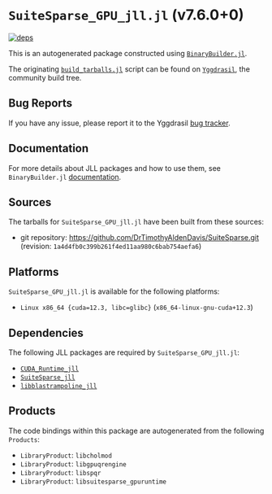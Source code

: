 # `SuiteSparse_GPU_jll.jl` (v7.6.0+0)

[![deps](https://juliahub.com/docs/SuiteSparse_GPU_jll/deps.svg)](https://juliahub.com/ui/Packages/SuiteSparse_GPU_jll/vIIES?page=2)

This is an autogenerated package constructed using [`BinaryBuilder.jl`](https://github.com/JuliaPackaging/BinaryBuilder.jl).

The originating [`build_tarballs.jl`](https://github.com/JuliaPackaging/Yggdrasil/blob/5b9def46b8cfff6e7f02ba9cb5c62080f5cffbc1/S/SuiteSparse/SuiteSparse_GPU@7/build_tarballs.jl) script can be found on [`Yggdrasil`](https://github.com/JuliaPackaging/Yggdrasil/), the community build tree.

## Bug Reports

If you have any issue, please report it to the Yggdrasil [bug tracker](https://github.com/JuliaPackaging/Yggdrasil/issues).

## Documentation

For more details about JLL packages and how to use them, see `BinaryBuilder.jl` [documentation](https://docs.binarybuilder.org/stable/jll/).

## Sources

The tarballs for `SuiteSparse_GPU_jll.jl` have been built from these sources:

* git repository: https://github.com/DrTimothyAldenDavis/SuiteSparse.git (revision: `1a4d4fb0c399b261f4ed11aa980c6bab754aefa6`)

## Platforms

`SuiteSparse_GPU_jll.jl` is available for the following platforms:

* `Linux x86_64 {cuda=12.3, libc=glibc}` (`x86_64-linux-gnu-cuda+12.3`)

## Dependencies

The following JLL packages are required by `SuiteSparse_GPU_jll.jl`:

* [`CUDA_Runtime_jll`](https://github.com/JuliaBinaryWrappers/CUDA_Runtime_jll.jl)
* [`SuiteSparse_jll`](https://github.com/JuliaBinaryWrappers/SuiteSparse_jll.jl)
* [`libblastrampoline_jll`](https://github.com/JuliaBinaryWrappers/libblastrampoline_jll.jl)

## Products

The code bindings within this package are autogenerated from the following `Products`:

* `LibraryProduct`: `libcholmod`
* `LibraryProduct`: `libgpuqrengine`
* `LibraryProduct`: `libspqr`
* `LibraryProduct`: `libsuitesparse_gpuruntime`
